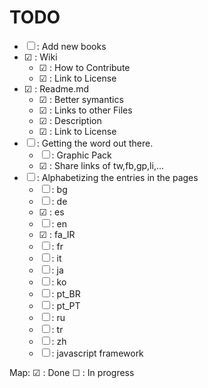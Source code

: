 TODO
===

+ ☐ : Add new books
+ ☑ : Wiki
    + ☑ : How to Contribute
    + ☑ : Link to License
+ ☑ : Readme.md
    + ☑ : Better symantics
    + ☑ : Links to other Files
    + ☑ : Description
    + ☑ : Link to License
+ ☐ : Getting the word out there.
    + ☐ : Graphic Pack
    + ☑ : Share links of tw,fb,gp,li,...
+ ☐ : Alphabetizing the entries in the pages
    + ☐ : bg
    + ☐ : de
    + ☑ : es
    + ☐ : en
    + ☑ : fa_IR
    + ☐ : fr
    + ☐ : it
    + ☐ : ja
    + ☐ : ko
    + ☐ : pt_BR
    + ☐ : pt_PT
    + ☐ : ru
    + ☐ : tr
    + ☐ : zh
    + ☐ : javascript framework

Map:
☑ : Done
☐ : In progress